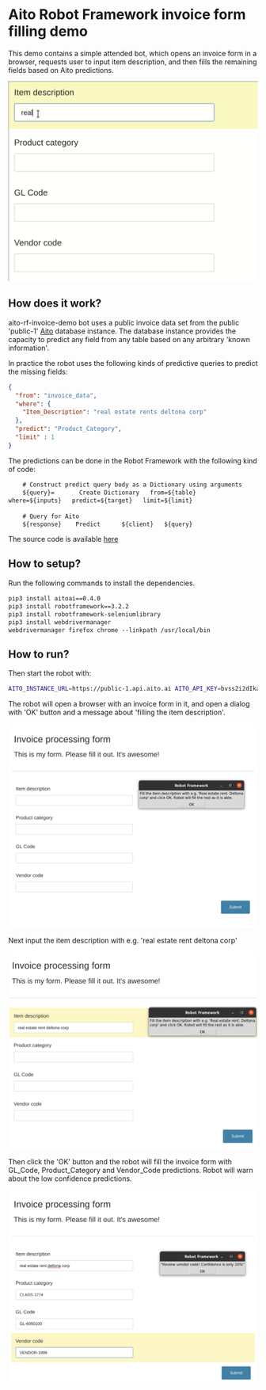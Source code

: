 # Aito Robot Framework invoice form filling demo

This demo contains a simple attended bot, which opens an invoice form in a browser, requests user to input item description, and then fills the remaining fields based on Aito predictions.

![The intelligent invoice form filling robot in action](resources/invoice-form.gif?raw=true "Robot framework bot fill missing fields, once you input the 'Item Description' field")

## How does it work?

aito-rf-invoice-demo bot uses a public invoice data set from the public 'public-1' [Aito](https://aito.ai) database instance. The database instance provides the capacity to predict any field from any table based on any arbitrary 'known information'.

In practice the robot uses the following kinds of predictive queries to predict the missing fields:

```json
{
  "from": "invoice_data",
  "where": {
    "Item_Description": "real estate rents deltona corp"
  },
  "predict": "Product_Category",
  "limit" : 1
}
```

The predictions can be done in the Robot Framework with the following kind of code:

```
    # Construct predict query body as a Dictionary using arguments
    ${query}=       Create Dictionary   from=${table}   where=${inputs}   predict=${target}   limit=${limit}

    # Query for Aito
    ${response}    Predict      ${client}   ${query}
```

The source code is available [here](aito-invoice-demo.robot)

## How to setup?

Run the following commands to install the dependencies.

```
pip3 install aitoai==0.4.0
pip3 install robotframework==3.2.2
pip3 install robotframework-seleniumlibrary
pip3 install webdrivermanager
webdrivermanager firefox chrome --linkpath /usr/local/bin
```

## How to run?

Then start the robot with:

```bash
AITO_INSTANCE_URL=https://public-1.api.aito.ai AITO_API_KEY=bvss2i2dIkaWUfBCdzEO89LpxUkwO3A24hYg8MBq robot aito-invoice-demo.robot
```

The robot will open a browser with an invoice form in it, and open
a dialog with 'OK' button and a message about 'filling the item description'.

![Empty invoice form](resources/invoice-form-1.png?raw=true "Empty invoice form")

Next input the item description with e.g. 'real estate rent deltona corp'

![Item description filled](resources/invoice-form-2.png?raw=true "Invoice form with the item description filled")

Then click the 'OK' button and the robot will fill the invoice form with GL_Code, Product_Category and Vendor_Code predictions. Robot will warn about the low confidence predictions.

![Missing fields filled](resources/invoice-form-3.png?raw=true "Invoice form with the predictions filled")

